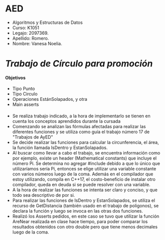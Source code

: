 # AED
+ Algoritmos y Estructuras de Datos
+ Curso: K1051
+ Legajo: 2097369.
+ Apellido: Romero.
+ Nombre: Vanesa Noelia.

# *Trabajo de Círculo para promoción*

#### Objetivos
- Tipo Punto
- Tipo Circulo
- Operaciones EstánSolapados, y otra
- Main asserts
  
#### 
 - Se realiza trabajo indicado, a la hora de implementarlo se tienen en cuenta los conceptos aprendidos durante la cursada
 - Comenzando se analizan las fórmulas afectadas para realizar las diferentes funciones y se utiliza como guía el trabajo número 17 de "Trabajos de AyED" 
 - Se decide realizar las funciones para calcular la circunferencia, el área, la función llamada IsDentro y EstanSolapados. 
 - Al buscar como llevar a cabo el trabajo, se encuentra información como por ejemplo, existe un header (Mathematical constants) que incluye el número Pi. 
  Se determina no agregar #include <numbers> debido a que lo único que utilizaríamos sería Pi, entonces se elige utilizar una variable constante con varios números luego de la coma.
  Además en el compilador que estoy utilizando, compila en C++17, el costo-beneficio de instalar otro compilador, queda en deuda si se puede resolver con una variable.
 - A la hora de realizar las funciones se intenta ser claro y conciso, y que todo sea descriptivo de por si.
 - Para realizar las funciones de IsDentro y EstanSolapados, se utiliza el recurso de GetDistancia (también usado en el trabajo de poligonos), se declara la función y luego se invoca en las otras dos funciones.
 - Realizó los Asserts pedidos, en este caso se tuvo que utilizar la función AreNear realizada en clase hace tiempo, para poder comparar los resultados obtenidos con otro double pero que tiene menos decimales luego de la coma. 
